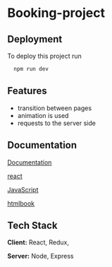 
# Booking-project


## Deployment

To deploy this project run

```bash
  npm run dev
```


## Features

- transition between pages
- animation is used
- requests to the server side

## Documentation

[Documentation](https://linktodocumentation)

[react](https://react.dev/)

[JavaScript](https://developer.mozilla.org/en-US/docs/Web/JavaScript)

[htmlbook](https://htmlbook.ru/css)
## Tech Stack

**Client:** React, Redux, 

**Server:** Node, Express

